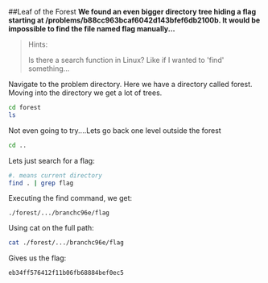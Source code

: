 ##Leaf of the Forest
**We found an even bigger directory tree hiding a flag starting at /problems/b88cc963bcaf6042d143bfef6db2100b. It would be impossible to find the file named flag manually...**

>Hints:
>
>Is there a search function in Linux? Like if I wanted to 'find' something...

Navigate to the problem directory. Here we have a directory called forest. Moving into the directory we get a lot of trees. 

```bash
cd forest
ls
```

Not even going to try....Lets go back one level outside the forest


```bash 
cd ..
```

Lets just search for a flag:

```bash
#. means current directory
find . | grep flag
```

Executing the find command, we get:

```
./forest/.../branchc96e/flag
```

Using cat on the full path:

```bash
cat ./forest/.../branchc96e/flag
```

Gives us the flag:

```
eb34ff576412f11b06fb68884bef0ec5
```
